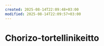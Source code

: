 ```yaml
---
created: 2025-08-14T22:09:48+03:00
modified: 2025-08-14T22:09:57+03:00
---
```


# Chorizo-tortellinikeitto

